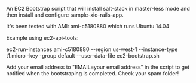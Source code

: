 An EC2 Bootstrap script that will install salt-stack in master-less mode and then install and configure sample-xio-rails-app.

It's been tested with AMI: ami-c5180880 which runs Ubuntu 14.04

Example using ec2-api-tools:

ec2-run-instances ami-c5180880 --region us-west-1 --instance-type t1.micro -key <key-pair> -group default --user-data-file ec2-bootstrap.sh

Add your email address to "EMAIL=your email address" in the script to get notified when the bootstraping is completed. Check your spam folder!
